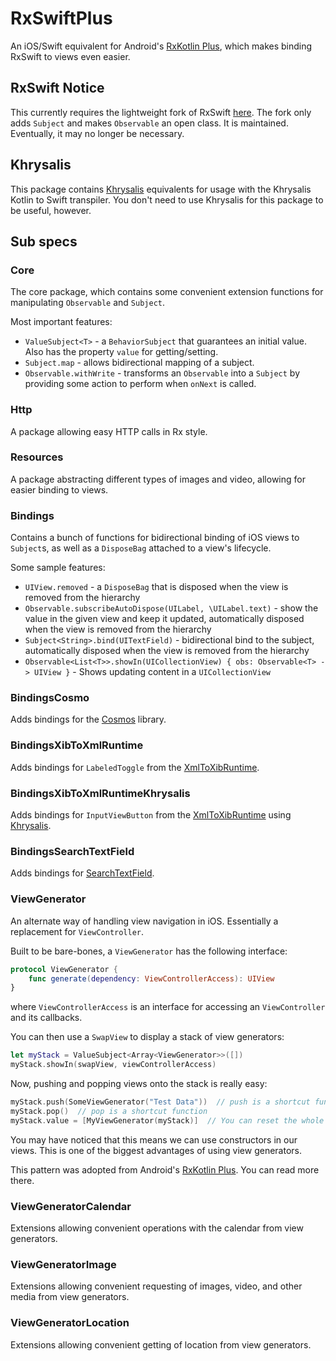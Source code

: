 # RxSwiftPlus

An iOS/Swift equivalent for Android's [RxKotlin Plus](https://github.com/lightningkite/rxkotlin-plus), which makes binding RxSwift to views even easier.

## RxSwift Notice

This currently requires the lightweight fork of RxSwift [here](https://github.com/lightningkite/RxSwift).  The fork only adds `Subject` and makes `Observable` an open class.  It is maintained.  Eventually, it may no longer be necessary.

## Khrysalis

This package contains [Khrysalis](https://github.com/lightningkite/khrysalis) equivalents for usage with the Khrysalis Kotlin to Swift transpiler.  You don't need to use Khrysalis for this package to be useful, however.

## Sub specs

### Core

The core package, which contains some convenient extension functions for manipulating `Observable` and `Subject`.

Most important features:

- `ValueSubject<T>` - a `BehaviorSubject` that guarantees an initial value.  Also has the property `value` for getting/setting.
- `Subject.map` - allows bidirectional mapping of a subject.
- `Observable.withWrite` - transforms an `Observable` into a `Subject` by providing some action to perform when `onNext` is called.

### Http

A package allowing easy HTTP calls in Rx style.

### Resources

A package abstracting different types of images and video, allowing for easier binding to views.

### Bindings

Contains a bunch of functions for bidirectional binding of iOS views to `Subject`s, as well as a `DisposeBag` attached to a view's lifecycle.

Some sample features:

- `UIView.removed` - a `DisposeBag` that is disposed when the view is removed from the hierarchy
- `Observable.subscribeAutoDispose(UILabel, \UILabel.text)` - show the value in the given view and keep it updated, automatically disposed when the view is removed from the hierarchy
- `Subject<String>.bind(UITextField)` - bidirectional bind to the subject, automatically disposed when the view is removed from the hierarchy
- `Observable<List<T>>.showIn(UICollectionView) { obs: Observable<T> -> UIView }` - Shows updating content in a `UICollectionView`

### BindingsCosmo

Adds bindings for the [Cosmos](https://github.com/lightningkite/Cosmos) library.

### BindingsXibToXmlRuntime

Adds bindings for `LabeledToggle` from the [XmlToXibRuntime](https://github.com/lightningkite/android-xml-to-ios-xib).

### BindingsXibToXmlRuntimeKhrysalis

Adds bindings for `InputViewButton` from the [XmlToXibRuntime](https://github.com/lightningkite/android-xml-to-ios-xib) using [Khrysalis](https://github.com/lightningkite/khrysalis).

### BindingsSearchTextField

Adds bindings for [SearchTextField](https://cocoapods.org/pods/SearchTextField).

### ViewGenerator

An alternate way of handling view navigation in iOS.  Essentially a replacement for `ViewController`.

Built to be bare-bones, a `ViewGenerator` has the following interface:

```swift
protocol ViewGenerator {
    func generate(dependency: ViewControllerAccess): UIView
}
```

where `ViewControllerAccess` is an interface for accessing an `ViewController` and its callbacks.

You can then use a `SwapView` to display a stack of view generators:

```swift
let myStack = ValueSubject<Array<ViewGenerator>>([])
myStack.showIn(swapView, viewControllerAccess)
```

Now, pushing and popping views onto the stack is really easy:

```swift
myStack.push(SomeViewGenerator("Test Data"))  // push is a shortcut function
myStack.pop()  // pop is a shortcut function
myStack.value = [MyViewGenerator(myStack)]  // You can reset the whole stack easily
```

You may have noticed that this means we can use constructors in our views.  This is one of the biggest advantages of using view generators.

This pattern was adopted from Android's [RxKotlin Plus](https://github.com/lightningkite/rxkotlin-plus/blob/master/view-generator/README.md).  You can read more there.

### ViewGeneratorCalendar

Extensions allowing convenient operations with the calendar from view generators.

### ViewGeneratorImage

Extensions allowing convenient requesting of images, video, and other media from view generators.

### ViewGeneratorLocation

Extensions allowing convenient getting of location from view generators.
